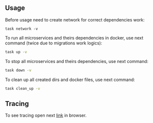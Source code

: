 ## Usage

Before usage need to create network for correct dependencies work:
```shell
task network -v
```

To run all microservices and theirs dependencies in 
docker, use next command (twice due to migrations work logics):

```bash
task up -v
```

To stop all microservices and theirs dependencies, 
use next command:

```bash
task down -v
```

To clean up all created dirs and docker files, use next command:
```bash
task clean_up -v
```

## Tracing

To see tracing open
next [link](http://localhost:16686) in browser.
